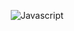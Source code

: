 
 
 <div align="center">

![Javascript](https://besthqwallpapers.com/Uploads/9-2-2020/121135/thumb2-javascript-golden-logo-programming-language-brown-metal-background-creative-javascript-logo.jpg)

</div>